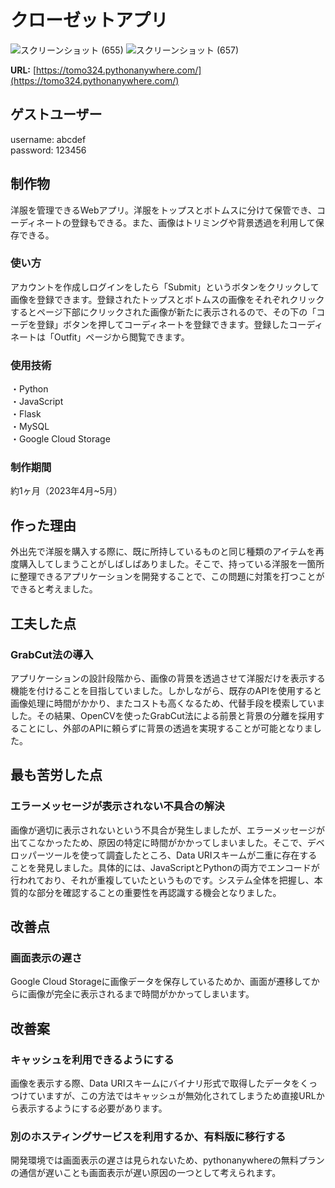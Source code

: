 # クローゼットアプリ

![スクリーンショット (655)](https://github.com/tomo324/Closet-App/assets/102280498/f907dc36-1106-4839-bdf3-43eb811230cd)
![スクリーンショット (657)](https://github.com/tomo324/Closet-App/assets/102280498/3aff1dc8-aeed-4df1-9213-7baaf26e1fd1)


**URL:** [https://tomo324.pythonanywhere.com/](https://tomo324.pythonanywhere.com/)

## ゲストユーザー  
username: abcdef  
password: 123456  

## 制作物
洋服を管理できるWebアプリ。洋服をトップスとボトムスに分けて保管でき、コーディネートの登録もできる。また、画像はトリミングや背景透過を利用して保存できる。

### 使い方
アカウントを作成しログインをしたら「Submit」というボタンをクリックして画像を登録できます。登録されたトップスとボトムスの画像をそれぞれクリックするとページ下部にクリックされた画像が新たに表示されるので、その下の「コーデを登録」ボタンを押してコーディネートを登録できます。登録したコーディネートは「Outfit」ページから閲覧できます。


### 使用技術
・Python  
・JavaScript  
・Flask  
・MySQL  
・Google Cloud Storage  

### 制作期間  
約1ヶ月（2023年4月~5月）  
## 作った理由
外出先で洋服を購入する際に、既に所持しているものと同じ種類のアイテムを再度購入してしまうことがしばしばありました。そこで、持っている洋服を一箇所に整理できるアプリケーションを開発することで、この問題に対策を打つことができると考えました。

## 工夫した点
### GrabCut法の導入
アプリケーションの設計段階から、画像の背景を透過させて洋服だけを表示する機能を付けることを目指していました。しかしながら、既存のAPIを使用すると画像処理に時間がかかり、またコストも高くなるため、代替手段を模索していました。その結果、OpenCVを使ったGrabCut法による前景と背景の分離を採用することにし、外部のAPIに頼らずに背景の透過を実現することが可能となりました。

## 最も苦労した点
### エラーメッセージが表示されない不具合の解決
画像が適切に表示されないという不具合が発生しましたが、エラーメッセージが出てこなかったため、原因の特定に時間がかかってしまいました。そこで、デベロッパーツールを使って調査したところ、Data URIスキームが二重に存在することを発見しました。具体的には、JavaScriptとPythonの両方でエンコードが行われており、それが重複していたというものです。システム全体を把握し、本質的な部分を確認することの重要性を再認識する機会となりました。

## 改善点
### 画面表示の遅さ
Google Cloud Storageに画像データを保存しているためか、画面が遷移してからに画像が完全に表示されるまで時間がかかってしまいます。

## 改善案
### キャッシュを利用できるようにする
画像を表示する際、Data URIスキームにバイナリ形式で取得したデータをくっつけていますが、この方法ではキャッシュが無効化されてしまうため直接URLから表示するようにする必要があります。
### 別のホスティングサービスを利用するか、有料版に移行する
開発環境では画面表示の遅さは見られないため、pythonanywhereの無料プランの通信が遅いことも画面表示が遅い原因の一つとして考えられます。
